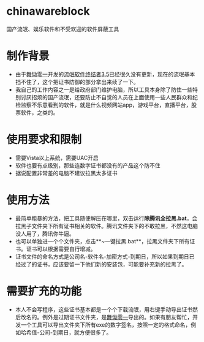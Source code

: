 # chinawareblock
国产流氓、娱乐软件和不受欢迎的软件屏蔽工具
# 制作背景
* 由于[舞恸零一](https://liwei2.com/)开发的[流氓软件终结者3.5](https://liwei2.com/2015/11/27/378.html)已经很久没有更新，现在的流氓基本挡不住了，这个把证书防御的部分拿出来续了一下。
* 我自己的工作内容之一是给政府部门维护电脑，所以工具本身除了防住一些特别讨厌招烦的国产流氓，还要防止不自觉的人员在上面使用一些人民群众和纪检监察不乐意看到的软件，就是什么视频网站app，游戏平台，直播平台，股票软件，之类的。


# 使用要求和限制

* 需要Vista以上系统，需要UAC开启
* 软件也要有点级别，那些连数字证书都没有的产品这个防不住
* 据说配置非常差的电脑不建议拉黑太多证书 

# 使用方法

* 最简单粗暴的方法，把工具随便解压在哪里，双击运行**除腾讯全拉黑.bat**，会拉黑子文件夹下所有证书相关的软件。腾讯文件夹下的不敢拉黑，不然这电脑没人用了，腾讯你牛逼。
* 也可以单独进一个个文件夹，点击**~一键拉黑.bat**，拉黑文件夹下所有证书。证书可以根据需要自行增减。
* 证书文件的命名方式是公司名-软件名-加密方式-到期日，所以如果到期日已经过了的证书，应该要留一下他们新的安装包，可能要补充新的拉黑了。

# 需要扩充的功能

* 本人不会写程序，这些证书基本都是一个个下载流氓，用右键手动导出证书然后改名的。例外是过期证书文件夹，是[舞恸零一](https://liwei2.com/)导出的。如果有朋友帮忙，开发一个工具可以导出文件夹下所有exe的数字签名，按照一定的格式命名，例如哈希值-公司-到期日，就方便很多了。
